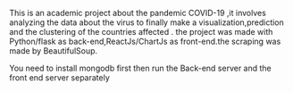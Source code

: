 This is an academic project about the pandemic COVID-19 ,it involves analyzing the data about the virus to finally make a visualization,prediction and the clustering of the countries affected . the project was made with Python/flask as back-end,ReactJs/ChartJs as front-end.the scraping was made by BeautifulSoup. 

You need to install  mongodb first then run the Back-end server and the front end server separately
